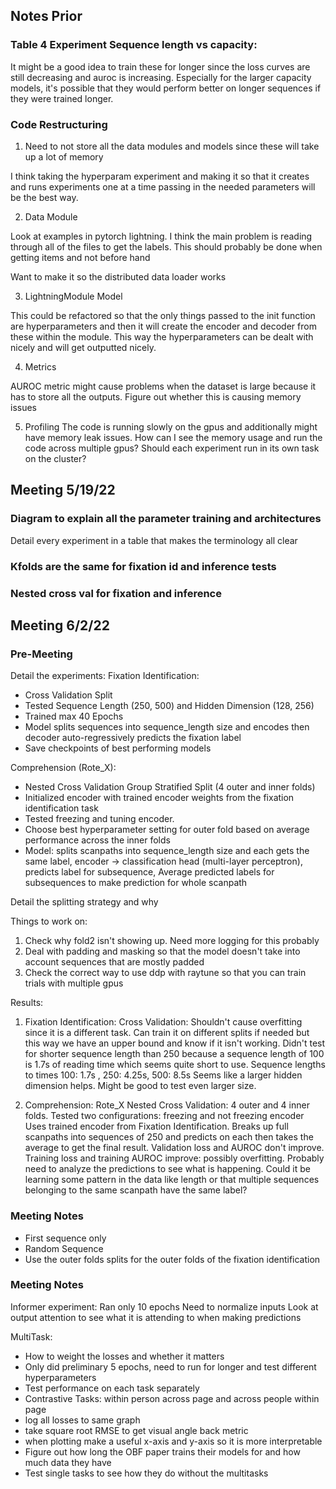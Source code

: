 ## Notes Prior

### Table 4 Experiment Sequence length vs capacity:

It might be a good idea to train these for longer since the loss curves are still decreasing and auroc is increasing. Especially for the larger capacity models, it's possible that they would perform better on longer sequences if they were trained longer.

### Code Restructuring

1. Need to not store all the data modules and models since these will take up a lot of memory

I think taking the hyperparam experiment and making it so that it creates and runs experiments one at a time passing in the needed parameters will be the best way.

2. Data Module 

Look at examples in pytorch lightning. I think the main problem is reading through all of the files to get the labels. This should probably be done when getting items and not before hand 

Want to make it so the distributed data loader works

3. LightningModule Model 

This could be refactored so that the only things passed to the init function are hyperparameters and then it will create the encoder and decoder from these within the module. This way the hyperparameters can be dealt with nicely and will get outputted nicely.

4. Metrics

AUROC metric might cause problems when the dataset is large because it has to store all the outputs. Figure out whether this is causing memory issues

5. Profiling
The code is running slowly on the gpus and additionally might have memory leak issues. How can I see the memory usage and run the code across multiple gpus? Should each experiment run in its own task on the cluster?


## Meeting 5/19/22
### Diagram to explain all the parameter training and architectures 
Detail every experiment in a table that makes the terminology all clear
### Kfolds are the same for fixation id and inference tests

### Nested cross val for fixation and inference


## Meeting 6/2/22

### Pre-Meeting

Detail the experiments:
Fixation Identification:
- Cross Validation Split
- Tested Sequence Length (250, 500) and Hidden Dimension (128, 256)
- Trained max 40 Epochs
- Model splits sequences into sequence_length size and encodes then decoder auto-regressively predicts the fixation label
- Save checkpoints of best performing models

Comprehension (Rote_X):
- Nested Cross Validation Group Stratified Split (4 outer and inner folds)
- Initialized encoder with trained encoder weights from the fixation identification task
- Tested freezing and tuning encoder.
- Choose best hyperparameter setting for outer fold based on average performance across the inner folds 
- Model: splits scanpaths into sequence_length size and each gets the same label, encoder -> classification head (multi-layer perceptron), predicts label for subsequence, Average predicted labels for subsequences to make prediction for whole scanpath

Detail the splitting strategy and why

Things to work on:
1. Check why fold2 isn't showing up. Need more logging for this probably
2. Deal with padding and masking so that the model doesn't take into account sequences that are mostly padded
3. Check the correct way to use ddp with raytune so that you can train trials with multiple gpus

Results:
1. Fixation Identification: 
Cross Validation: Shouldn't cause overfitting since it is a different task. Can train it on different splits if needed but this way we have an upper bound and know if it isn't working. 
Didn't test for shorter sequence length than 250 because a sequence length of 100 is 1.7s of reading time which seems quite short to use. Sequence lengths to times 100: 1.7s , 250: 4.25s, 500: 8.5s
Seems like a larger hidden dimension helps. Might be good to test even larger size.

2. Comprehension: Rote_X
Nested Cross Validation: 4 outer and 4 inner folds. Tested two configurations: freezing and not freezing encoder
Uses trained encoder from Fixation Identification. Breaks up full scanpaths into sequences of 250 and predicts on each then takes the average to get the final result.
Validation loss and AUROC don't improve.
Training loss and training AUROC improve: possibly overfitting. Probably need to analyze the predictions to see what is happening. Could it be learning some pattern in the data like length or that multiple sequences belonging to the same scanpath have the same label?

### Meeting Notes

- First sequence only
- Random Sequence
- Use the outer folds splits for the outer folds of the fixation identification


### Meeting Notes
Informer experiment:
Ran only 10 epochs
Need to normalize inputs
Look at output attention to see what it is attending to when making predictions


MultiTask:
- How to weight the losses and whether it matters
- Only did preliminary 5 epochs, need to run for longer and test different hyperparameters
- Test performance on each task separately
- Contrastive Tasks: within person across page and across 
people within page
- log all losses to same graph
- take square root RMSE to get visual angle back metric
- when plotting make a useful x-axis and y-axis so it is more interpretable
- Figure out how long the OBF paper trains their models for and how much data they have
- Test single tasks to see how they do without the multitasks

